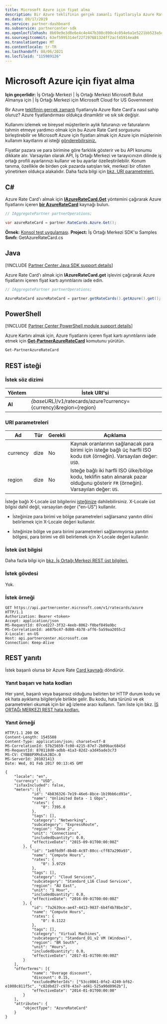 ```yaml
---
title: Microsoft Azure için fiyat alma
description: Bir Azure teklifinin gerçek zamanlı fiyatlarıyla Azure Rate Card'a nasıl sahip oluruz? Azure fiyatlandırması oldukça dinamiktir ve sık sık değişir.
ms.date: 09/17/2019
ms.service: partner-dashboard
ms.subservice: partnercenter-sdk
ms.openlocfilehash: 8b69e9e3d8e6e4c4e447b308c890c4c054e6a1e5221bb523a5caca041d1ea115
ms.sourcegitcommit: 63ef5995314ef22f29768132dff2acf45914ea84
ms.translationtype: MT
ms.contentlocale: tr-TR
ms.lasthandoff: 08/06/2021
ms.locfileid: "115989126"
---
```

# <a name="get-prices-for-microsoft-azure"></a>Microsoft Azure için fiyat alma

**Için geçerlidir:** İş Ortağı Merkezi | İş Ortağı Merkezi Microsoft Bulut Almanya için | İş Ortağı Merkezi için Microsoft Cloud for US Government

Bir Azure [teklifinin gerçek zamanlı](azure-rate-card-resources.md) fiyatlarıyla Azure Rate Card'a nasıl sahip oluruz? Azure fiyatlandırması oldukça dinamiktir ve sık sık değişir.

Kullanımı izlemek ve bireysel müşterilerin aylık faturanızı ve faturalarını tahmin etmeye yardımcı olmak için bu Azure Rate Card sorgusunu birleştirebilir ve Microsoft Azure için fiyatları almak için Azure için müşterinin kullanım kayıtlarını al isteği [gönderebilirsiniz.](get-a-customer-s-utilization-record-for-azure.md)

Fiyatlar pazara ve para birimine göre farklılık gösterir ve bu API konumu dikkate alır. Varsayılan olarak API, İş Ortağı Merkezi ve tarayıcınızın dilinde iş ortağı profili ayarlarınızı kullanır ve bu ayarlar özelleştirilebilir. Konum tanıma, özellikle de birden çok pazarda satışları tek, merkezi bir ofisten yönetirken oldukça alakalıdır. Daha fazla bilgi için [bkz. URI parametreleri.](#uri-parameters)

## <a name="c"></a>C\#

Azure Rate Card'ı almak için [**IAzureRateCard.Get**](/dotnet/api/microsoft.store.partnercenter.ratecards.iazureratecard.get) yöntemini çağırarak Azure fiyatlarını içeren [**bir AzureRateCard**](/dotnet/api/microsoft.store.partnercenter.models.ratecards.azureratecard) kaynağı bulun.

```csharp
// IAggregatePartner partnerOperations;

var azureRateCard = partner.RateCards.Azure.Get();
```

**Örnek:** [Konsol test uygulaması](console-test-app.md). **Project:** İş Ortağı Merkezi SDK'sı Samples **Sınıfı:** GetAzureRateCard.cs

## <a name="java"></a>Java

[!INCLUDE [Partner Center Java SDK support details](../includes/java-sdk-support.md)]

Azure Rate Card'ı almak için **IAzureRateCard.get** işlevini çağırarak Azure fiyatlarını içeren fiyat kartı ayrıntılarını iade edin.

```java
// IAggregatePartner partnerOperations;

AzureRateCard azureRateCard = partner.getRateCards().getAzure().get();
```

## <a name="powershell"></a>PowerShell

[!INCLUDE [Partner Center PowerShell module support details](../includes/powershell-module-support.md)]

Azure Kartını almak için, Azure fiyatlarını içeren fiyat kartı ayrıntılarını iade etmek için [**Get-PartnerAzureRateCard**](https://github.com/Microsoft/Partner-Center-PowerShell/blob/master/docs/help/Get-PartnerAzureRateCard.md) komutunu yürütün.

```powershell
Get-PartnerAzureRateCard
```

## <a name="rest-request"></a>REST isteği

### <a name="request-syntax"></a>İstek söz dizimi

| Yöntem  | İstek URI'si                                                        |
|---------|--------------------------------------------------------------------|
| **Al** | *{baseURL}*/v1/ratecards/azure?currency={currency}&region={region} |

### <a name="uri-parameters"></a>URI parametreleri

| Ad     | Tür   | Gerekli | Açıklama                                                                                                                                                                               |
|----------|--------|----------|-------------------------------------------------------------------------------------------------------------------------------------------------------------------------------------------|
| currency | dize | No       | Kaynak oranlarının sağlanacak para birimi için isteğe bağlı üç harfli ISO kodu `EUR` (örneğin). Varsayılan değer: `USD`. |
| region   | dize | No       | Isteğe bağlı iki harfli ISO ülke/bölge kodu, teklifin satın alınarak pazar olduğunu gösterir `FR` (örneğin). Varsayılan değer: `US`.        |

İsteğe bağlı X-Locale üst bilgilerini [isteğinize](headers.md#rest-request-headers) dahilebilirsiniz. X-Locale üst bilgisi dahil değil, varsayılan değer ("en-US") kullanılır.

- İsteğinize para birimi ve bölge parametreleri sağlarsanız yanıtın dilini belirlemek için X-Locale değeri kullanılır.

- İsteğinize bölge ve para birimi parametreleri sağlanmıyorsa yanıtın bölgesi, para birimi ve dili belirlemek için X-Locale değeri kullanılır.

### <a name="request-header"></a>İstek üst bilgisi

Daha fazla bilgi için [bkz. İş Ortağı Merkezi REST üst bilgileri.](headers.md)

### <a name="request-body"></a>İstek gövdesi

Yok.

### <a name="request-example"></a>İstek örneği

```http
GET https://api.partnercenter.microsoft.com/v1/ratecards/azure HTTP/1.1
Authorization: Bearer <token>
Accept: application/json
MS-RequestId: 07ced227-3f32-4eeb-8062-f0bef849a9bc
MS-CorrelationId: a687bc47-8d08-4b78-aff6-5a59aa2055c2
X-Locale: en-US
Host: api.partnercenter.microsoft.com
Connection: Keep-Alive
```

## <a name="rest-response"></a>REST yanıtı

İstek başarılı olursa bir Azure Rate [Card kaynağı](azure-rate-card-resources.md) döndürür.

### <a name="response-success-and-error-codes"></a>Yanıt başarı ve hata kodları

Her yanıt, başarılı veya başarısız olduğunu belirten bir HTTP durum kodu ve ek hata ayıklama bilgileriyle birlikte gelir. Bu kodu, hata türünü ve ek parametreleri okumak için bir ağ izleme aracı kullanın. Tam liste için bkz. [İŞ ORTAĞı MERKEZI REST hata kodları.](error-codes.md)

### <a name="response-example"></a>Yanıt örneği

```http
HTTP/1.1 200 OK
Content-Length: 1545508
Content-Type: application/json; charset=utf-8
MS-CorrelationId: 57b25659-fc00-4215-87e7-2b09bac6845d
MS-RequestId: 870118d0-adbb-41a3-82d2-a3d45ade3c73
MS-CV: CYBB8PXMsEukJBIn.0
MS-ServerId: 201021413
Date: Wed, 01 Feb 2017 00:13:45 GMT

{
    "locale": "en",
    "currency": "USD",
    "isTaxIncluded": false,
    "meters": [{
            "id": "4b836326-7e19-46e6-8bce-1b19bb6cd91e",
            "name": "Unlimited Data - 1 Gbps",
            "rates": {
                "0": 7395.0
            },
            "tags": [],
            "category": "Networking",
            "subcategory": "ExpressRoute",
            "region": "Zone 2",
            "unit": "Connections",
            "includedQuantity": 0.0,
            "effectiveDate": "2015-09-01T00:00:00Z"
        }, {
            "id": "1e8f6d9f-8b40-4c97-80cc-cff87a290a93",
            "name": "Compute Hours",
            "rates": {
                "0": 3.9729
            },
            "tags": [],
            "category": "Cloud Services",
            "subcategory": "Standard_L16 Cloud Services",
            "region": "AU East",
            "unit": "1 Hour",
            "includedQuantity": 0.0,
            "effectiveDate": "2016-09-01T00:00:00Z"
        }, {
            "id": "7a2639ce-ae47-4413-9837-6b4f4b78be3d",
            "name": "Compute Hours",
            "rates": {
                "0": 0.1122
            },
            "tags": [],
            "category": "Virtual Machines",
            "subcategory": "Standard_D1_v2 VM (Windows)",
            "region": "BR South",
            "unit": "Hours",
            "includedQuantity": 0.0,
            "effectiveDate": "2017-01-01T00:00:00Z"
        }
    ],
    "offerTerms": [{
            "name": "Overage discount",
            "discount": 0.15,
            "excludedMeterIds": ["53cc0061-0fe2-4249-bf62-e1008c811f5c", "c82dbd27-c978-43a7-ad41-525a90d8962b"],
            "effectiveDate": "2014-01-01T00:00:00"
        }
    ],
    "attributes": {
        "objectType": "AzureRateCard"
    }
}
```
